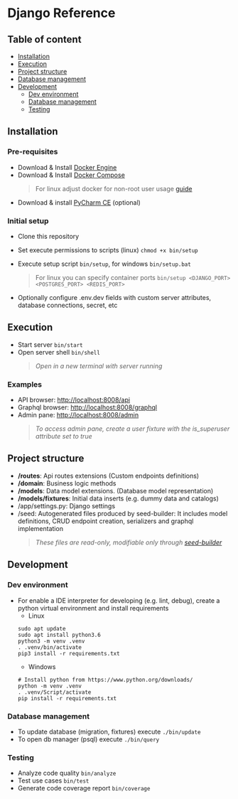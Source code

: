 # Django Reference

## Table of content

-   [Installation](#installation)
-   [Execution](#execution)
-   [Project structure](#project-structure)
-   [Database management](#database-management)
-   [Development](#development)
    -   [Dev environment](#dev-environment)
    -   [Database management](#database-management)
    -   [Testing](#testing)

## Installation

### Pre-requisites


-   Download & Install [Docker Engine](https://docs.docker.com/engine/install/)
-   Download & Install [Docker Compose](https://docs.docker.com/compose/install/)
    >   For linux adjust docker for non-root user usage [guide](https://docs.docker.com/engine/install/linux-postinstall/#manage-docker-as-a-non-root-user)
-   Download & install [PyCharm CE](https://www.jetbrains.com/pycharm/download/) (optional)

### Initial setup

-   Clone this repository
-   Set execute permissions to scripts (linux) `chmod +x bin/setup`
-   Execute setup script `bin/setup`, for windows `bin/setup.bat`
    >  For linux you can specify container ports `bin/setup <DJANGO_PORT> <POSTGRES_PORT> <REDIS_PORT>`
    
-   Optionally configure .env.dev fields with custom server attributes, database connections, secret, etc


## Execution

-   Start server `bin/start`
-   Open server shell `bin/shell`
    >   *Open in a new terminal with server running*
    
### Examples

-   API browser: [http://localhost:8008/api](http://localhost:8008/api)
-   Graphql browser: [http://localhost:8008/graphql](http://localhost:8008/graphql)
-   Admin pane: [http://localhost:8008/admin](http://localhost:8008/admin)
    >   *To access admin pane, create a user fixture with the *is_superuser* attribute set to true*
    

## Project structure

-   **/routes**: Api routes extensions (Custom endpoints definitions)
-   **/domain**: Business logic methods
-   **/models**: Data model extensions. (Database model representation)
-   **/models/fixtures**: Initial data inserts (e.g. dummy data and catalogs)
-   /app/settings.py: Django settings
-   /seed: Autogenerated files produced by seed-builder: It includes model definitions, CRUD endpoint creation, serializers and graphql implementation
    >   *These files are *read-only*, modifiable only through [seed-builder](./060_seed_builder.md)*


## Development

### Dev environment

-   For enable a IDE interpreter for developing (e.g. lint, debug), create a python virtual environment and install requirements
    -   Linux
    ```shell
    sudo apt update
    sudo apt install python3.6
    python3 -m venv .venv
    . .venv/bin/activate
    pip3 install -r requirements.txt
    ```
    -   Windows
    ```shell
    # Install python from https://www.python.org/downloads/
    python -m venv .venv
    . .venv/Script/activate
    pip install -r requirements.txt
    ```
    
### Database management

-   To update database (migration, fixtures) execute `./bin/update`
-   To open db manager (psql) execute `./bin/query`

### Testing

-   Analyze code quality `bin/analyze`
-   Test use cases `bin/test`
-   Generate code coverage report `bin/coverage`
